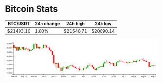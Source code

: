 # Bitcoin Stats

BTC/USDT|24h change|24h high|24h low|
|---|---|---|---|
|$21493.10|1.80%|$21548.71|$20890.14|

<img src="./chart.svg">
